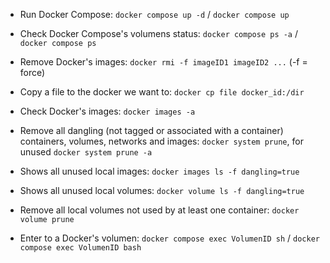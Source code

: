- Run Docker Compose: `docker compose up -d` / `docker compose up`

- Check Docker Compose's volumens status: `docker compose ps -a` / `docker compose ps`

- Remove Docker's images: `docker rmi -f imageID1 imageID2 ...` (-f = force)

- Copy a file to the docker we want to: `docker cp file docker_id:/dir`

- Check Docker's images: `docker images -a`

- Remove all dangling (not tagged or associated with a container) containers, volumes, networks and images: `docker system prune`, for unused `docker system prune -a`

- Shows all unused local images: `docker images ls -f dangling=true`

- Shows all unused local volumes: `docker volume ls -f dangling=true`

- Remove all local volumes not used by at least one container: `docker volume prune`
  
- Enter to a Docker's volumen: `docker compose exec VolumenID sh` / `docker compose exec VolumenID bash`
